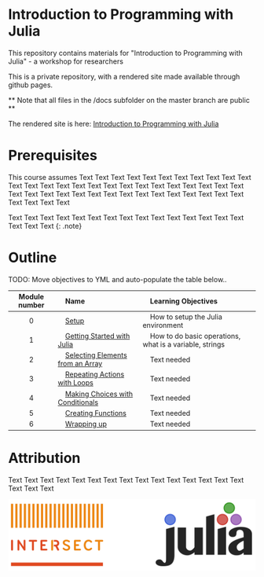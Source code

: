 # Introduction to Programming with Julia

This repository contains materials for "Introduction to Programming with Julia"  - a workshop for researchers

This is a private repository, with a rendered site made available through github pages.

** Note that all files in the /docs subfolder on the master branch are public **

The rendered site is here: [Introduction to Programming with Julia](https://intersectaustralia.github.io/Introduction-to-programming-with-julia/)
 

# Prerequisites

This course assumes Text Text Text Text Text Text Text Text Text Text Text Text Text Text Text Text Text Text Text Text Text Text Text Text Text Text Text Text Text Text Text Text Text Text Text Text Text Text Text Text Text Text Text Text Text 

Text Text Text Text Text Text Text Text Text Text Text Text Text Text Text Text Text Text 
{: .note}


# Outline

TODO: Move objectives to YML and auto-populate the table below..

|Module number|&nbsp;&nbsp;&nbsp;&nbsp;Name|&nbsp;&nbsp;&nbsp;&nbsp;Learning Objectives|
|:---: |:--- |:--- |
|0|&nbsp;&nbsp;&nbsp;&nbsp;[Setup](https://intersectaustralia.github.io/Introduction-to-programming-with-julia/modules/00-setup/)|&nbsp;&nbsp;&nbsp;&nbsp;How to setup the Julia environment|
|1|&nbsp;&nbsp;&nbsp;&nbsp;[Getting Started with Julia](https://intersectaustralia.github.io/Introduction-to-programming-with-julia/modules/01-Getting-started-with-julia/)|&nbsp;&nbsp;&nbsp;&nbsp;How to do basic operations, what is a variable, strings|
|2|&nbsp;&nbsp;&nbsp;&nbsp;[Selecting Elements from an Array](https://intersectaustralia.github.io/Introduction-to-programming-with-julia/modules/02-slicing/)|&nbsp;&nbsp;&nbsp;&nbsp;Text needed|
|3|&nbsp;&nbsp;&nbsp;&nbsp;[Repeating Actions with Loops](https://intersectaustralia.github.io/Introduction-to-programming-with-julia/modules/03-loops/)|&nbsp;&nbsp;&nbsp;&nbsp;Text needed|
|4|&nbsp;&nbsp;&nbsp;&nbsp;[Making Choices with Conditionals](https://intersectaustralia.github.io/Introduction-to-programming-with-julia/modules/04-conditionals/)|&nbsp;&nbsp;&nbsp;&nbsp;Text needed|
|5|&nbsp;&nbsp;&nbsp;&nbsp;[Creating Functions](https://intersectaustralia.github.io/Introduction-to-programming-with-julia/modules/05-functions/)|&nbsp;&nbsp;&nbsp;&nbsp;Text needed|
|6|&nbsp;&nbsp;&nbsp;&nbsp;[Wrapping up](https://intersectaustralia.github.io/Introduction-to-programming-with-julia/modules/06-wrapping-up/)|&nbsp;&nbsp;&nbsp;&nbsp;Text needed|       


# Attribution

Text Text Text Text Text Text Text Text Text Text Text Text Text Text Text Text Text Text 

![Julia image](./docs/images/Julia_intersect.png)
